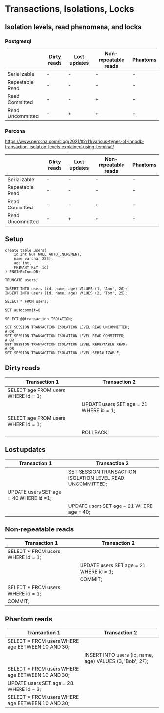 # Transactions, Isolations, Locks

## Isolation levels, read phenomena, and locks

### Postgresql

|                  | Dirty reads | Lost updates | Non-repeatable reads | Phantoms |
|------------------|-------------|--------------|----------------------|----------|
| Serializable     | -           | -            | -                    | -        |
| Repeatable Read  | -           | -            | -                    | -        |
| Read Committed   | -           | -            | +                    | +        |
| Read Uncommitted | -           | +            | +                    | +        |

### Percona

https://www.percona.com/blog/2021/02/11/various-types-of-innodb-transaction-isolation-levels-explained-using-terminal/

|                  | Dirty reads | Lost updates | Non-repeatable reads | Phantoms |
|------------------|-------------|--------------|----------------------|----------|
| Serializable     | -           | -            | -                    | -        |
| Repeatable Read  | -           | -            | -                    | +        |
| Read Committed   | -           | -            | +                    | +        |
| Read Uncommitted | +           | +            | +                    | +        |


## Setup

```mysql
create table users(
    id int NOT NULL AUTO_INCREMENT,
    name varchar(255),
    age int,
    PRIMARY KEY (id)
) ENGINE=InnoDB;

TRUNCATE users;

INSERT INTO users (id, name, age) VALUES (1, 'Ann', 20);
INSERT INTO users (id, name, age) VALUES (2, 'Tom', 25);

SELECT * FROM users;

SET autocommit=0;

SELECT @@transaction_ISOLATION;

SET SESSION TRANSACTION ISOLATION LEVEL READ UNCOMMITTED;
# OR
SET SESSION TRANSACTION ISOLATION LEVEL READ COMMITTED;
# OR
SET SESSION TRANSACTION ISOLATION LEVEL REPEATABLE READ;
# OR
SET SESSION TRANSACTION ISOLATION LEVEL SERIALIZABLE;
```

## Dirty reads

| Transaction 1                       | Transaction 2                           |
|-------------------------------------|-----------------------------------------|
| SELECT age FROM users WHERE id = 1; |                                         |
|                                     | UPDATE users SET age = 21 WHERE id = 1; |
| SELECT age FROM users WHERE id = 1; |                                         |
|                                     | ROLLBACK;                               |

## Lost updates

| Transaction 1                           | Transaction 2                                              |
|-----------------------------------------|------------------------------------------------------------|
|                                         | SET  SESSION TRANSACTION ISOLATION LEVEL READ UNCOMMITTED; |
| UPDATE  users SET age = 40 WHERE id =1; |                                                            |
|                                         | UPDATE  users SET age = 21 WHERE age = 40;                 |

## Non-repeatable reads

| Transaction 1                     | Transaction 2                           |
|-----------------------------------|-----------------------------------------|
| SELECT * FROM users WHERE id = 1; |                                         |
|                                   | UPDATE users SET age = 21 WHERE id = 1; |
|                                   | COMMIT;                                 |
| SELECT * FROM users WHERE id = 1; |                                         |
| COMMIT;                           |                                         |


## Phantom reads

| Transaction 1                                     | Transaction 2                                            |
|---------------------------------------------------|----------------------------------------------------------|
| SELECT  * FROM users WHERE age BETWEEN 10 AND 30; |                                                          |
|                                                   | INSERT INTO users (id, name, age) VALUES (3, 'Bob', 27); |
| SELECT  * FROM users WHERE age BETWEEN 10 AND 30; |                                                          |
| UPDATE users SET age = 28 WHERE id = 3;           |                                                          |
| SELECT  * FROM users WHERE age BETWEEN 10 AND 30; |                                                          |
